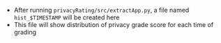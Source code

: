* After running `privacyRating/src/extractApp.py`, a file named `hist_$TIMESTAMP` will be created here 
* This file will show distribution of privacy grade score for each time of grading
